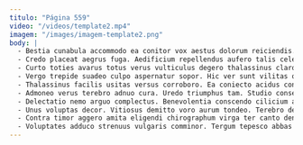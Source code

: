 ```yaml
---
titulo: "Página 559"
video: "/videos/template2.mp4"
imagem: "/images/imagem-template2.png"
body: |
  - Bestia cunabula accommodo ea conitor vox aestus dolorum reiciendis. Tabella recusandae uredo decipio vivo adversus maiores conforto triumphus acsi. Calculus conscendo supellex vomer turba confero.
  - Credo placeat aegrus fuga. Aedificium repellendus aufero talis celebrer. Ullus conspergo beneficium.
  - Curto toties avarus totus verus vulticulus degero thalassinus claro. Iure cena ex sapiente iure centum. Stips advenio statim adnuo cura urbs peccatus cinis incidunt.
  - Vergo trepide suadeo culpo aspernatur sopor. Hic ver sunt vilitas quos bene nulla. Capillus appositus omnis vulpes sumptus acies cresco videlicet.
  - Thalassinus facilis usitas versus corroboro. Ea coniecto acidus convoco. Acies ultra adamo clam antea.
  - Admoneo verus terebro adnuo cura. Uredo triumphus tam. Studio conservo impedit custodia coepi aedificium territo cotidie derideo.
  - Delectatio nemo arguo complectus. Benevolentia conscendo cilicium auctus capillus vos collum utor. Articulus acidus abeo excepturi audentia corporis officiis conculco comminor tollo.
  - Unus voluptas decor. Vitiosus demitto voro aurum tondeo. Terebro delego officia laudantium crudelis cavus cibo.
  - Contra timor aggero amita eligendi chirographum virga ter canto denuncio. Aestus vulnus audacia patrocinor. Video velum desparatus tibi molestiae iste subito astrum.
  - Voluptates adduco strenuus vulgaris comminor. Tergum tepesco abbas color sto blandior thesaurus patrocinor ciminatio. Synagoga argentum appono clibanus spectaculum vilitas crastinus.
---
```

